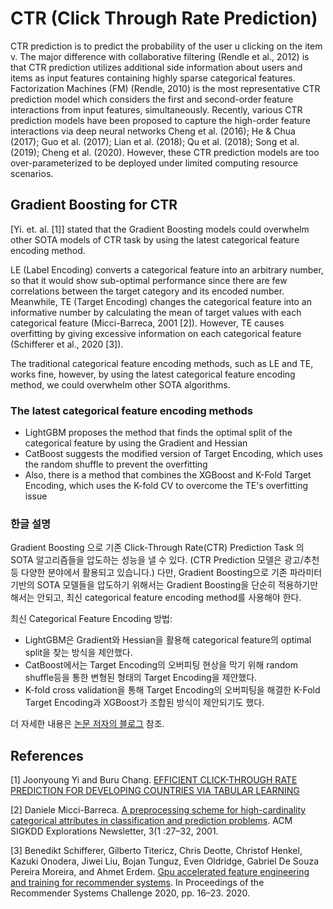 # CTR (Click Through Rate Prediction)

CTR prediction is to predict the probability of the user u clicking on the item v. The major difference
with collaborative filtering (Rendle et al., 2012) is that CTR prediction utilizes additional side
information about users and items as input features containing highly sparse categorical features.
Factorization Machines (FM) (Rendle, 2010) is the most representative CTR prediction model which
considers the first and second-order feature interactions from input features, simultaneously. Recently,
various CTR prediction models have been proposed to capture the high-order feature interactions via
deep neural networks Cheng et al. (2016); He & Chua (2017); Guo et al. (2017); Lian et al. (2018);
Qu et al. (2018); Song et al. (2019); Cheng et al. (2020). However, these CTR prediction models are
too over-parameterized to be deployed under limited computing resource scenarios.

## Gradient Boosting for CTR

[Yi. et. al. [1]] stated that the Gradient Boosting models could overwhelm other SOTA models of CTR task by using the latest categorical feature encoding method.

LE (Label Encoding) converts a categorical feature into an arbitrary number, so that it would show sub-optimal performance since there are few correlations between the target category and its encoded number.
Meanwhile, TE (Target Encoding) changes the categorical feature into an informative number by calculating the mean of target values with each categorical feature (Micci-Barreca, 2001 [2]). However, TE causes overfitting by giving excessive information on each categorical feature (Schifferer et al., 2020 [3]).

The traditional categorical feature encoding methods, such as LE and TE, works fine, however, by using the latest categorical feature encoding method, we could overwhelm other SOTA algorithms.

### The latest categorical feature encoding methods

- LightGBM proposes the method that finds the optimal split of the categorical feature by using the Gradient and Hessian
- CatBoost suggests the modified version of Target Encoding, which uses the random shuffle to prevent the overfitting
- Also, there is a method that combines the XGBoost and K-Fold Target Encoding, which uses the K-fold CV to overcome the TE's overfitting issue

### 한글 설명

Gradient Boosting 으로 기존 Click-Through Rate(CTR) Prediction Task 의 SOTA 알고리즘들을 압도하는 성능을 낼 수 있다. (CTR Prediction 모델은 광고/추천 등 다양한 분야에서 활용되고 있습니다.)
다만, Gradient Boosting으로 기존 파라미터 기반의 SOTA 모델들을 압도하기 위해서는 Gradient Boosting을 단순히 적용하기만 해서는 안되고, 최신 categorical feature encoding method를 사용해야 한다.

최신 Categorical Feature Encoding 방법:

- LightGBM은 Gradient와 Hessian을 활용해 categorical feature의 optimal split을 찾는 방식을 제안했다.
- CatBoost에서는 Target Encoding의 오버피팅 현상을 막기 위해 random shuffle등을 통한 변형된 형태의 Target Encoding을 제안했다.
- K-fold cross validation을 통해 Target Encoding의 오버피팅을 해결한 K-Fold Target Encoding과 XGBoost가 조합된 방식이 제안되기도 했다.

더 자세한 내용은 [논문 저자의 블로그](https://hyperconnect.github.io/2021/04/26/hakuna-recsys-gb.html?fbclid=IwAR3P2SZKbdBhzUGBoKihERcLThqfaFSht1sTInW9zcircATs4AimhStQyFQ) 참조.

## References

[1] Joonyoung Yi and Buru Chang. [EFFICIENT CLICK-THROUGH RATE PREDICTION FOR DEVELOPING COUNTRIES VIA TABULAR LEARNING](https://arxiv.org/abs/2104.07553)

[2] Daniele Micci-Barreca. [A preprocessing scheme for high-cardinality categorical attributes in classification and prediction problems](https://dl.acm.org/doi/10.1145/507533.507538). ACM SIGKDD Explorations Newsletter, 3(1 :27–32, 2001.

[3] Benedikt Schifferer, Gilberto Titericz, Chris Deotte, Christof Henkel, Kazuki Onodera, Jiwei Liu, Bojan Tunguz, Even Oldridge, Gabriel De Souza Pereira Moreira, and Ahmet Erdem. [Gpu accelerated feature engineering and training for recommender systems](https://dl.acm.org/doi/10.1145/3415959.3415996). In Proceedings of the Recommender Systems Challenge 2020, pp. 16–23. 2020.
